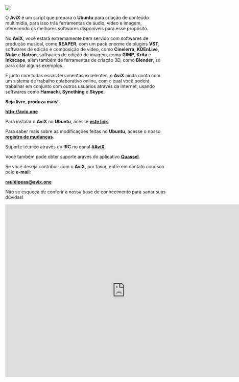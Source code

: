 <img src="https://raw.githubusercontent.com/rauldipeas/AviX/master/artwork/screenshots/Espa%C3%A7o%20de%20Trabalho%201_004.png">

O <b>AviX</b> é um script que prepara o <b>Ubuntu</b> para criação de conteúdo multimídia, para isso trás ferramentas de áudio, vídeo e imagem, oferecendo os melhores softwares disponíveis para esse propósito.

No <b>AviX</b>, você estará extremamente bem servido com softwares de produção musical, como <b>REAPER</b>, com um pack enorme de plugins <b>VST</b>, softwares de edição e composição de vídeo, como <b>Cinelerra</b>, <b>KDEnLive</b>, <b>Nuke</b> e <b>Natron</b>, softwares de edição de imagem, como <b>GIMP</b>, <b>Krita</b> e <b>Inkscape</b>, além também de ferramentas de criação 3D, como <b>Blender</b>, só para citar alguns exemplos.

E junto com todas essas ferramentas excelentes, o <b>AviX</b> ainda conta com um sistema de trabalho colaborativo online, com o qual você poderá trabalhar em conjunto com outros usuários através da internet, usando softwares como <b>Hamachi</b>, <b>Syncthing</b> e <b>Skype</b>.

<b>Seja livre, produza mais!</b>

<b>http://avix.one</b>

Para instalar o <b>AviX</b> no <b>Ubuntu</b>, acesse <a href="http://avix.userecho.com/topic/957995-instalacao-do-avix-no-ubuntu-x64/" target="_blank"><b>este link</b></a>.

Para saber mais sobre as modificações feitas no <b>Ubuntu</b>, acesse o nosso <a href="http://avix.userecho.com/topic/961338-/" target="_blank"><b>registro de mudanças</b></a>.

Suporte técnico através do <b>IRC</b> no canal <a href="http://webchat.freenode.net/?channels=AviX" target="_blank"><b>#AviX</b></a>. 

Você também pode obter suporte aravés do aplicativo <a href="https://apps.ubuntu.com/cat/applications/quassel/" target="_blank"><b>Quassel</b></a>.


Se você deseja contribuir com o <b>AviX</b>, por favor, entre em contato conosco pelo <b>e-mail</b>:

<b>rauldipeas@avix.one</b>

Não se esqueça de conferir a nossa base de conhecimento para sanar suas dúvidas!

<iframe src="http://avix.userecho.com/list/45980-base-de-conhecimento/?category=0" style="border:none" width="750" height="540"></iframe>


